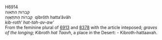 <body>
  <p>H6914<br>  קברות  התּאוה  <br> קִברוֹת הַתּתַּּאֲוָה  ‎  qibrôth hatta‘ăvâh  <br><i>kib-roth‘</i> <i>hat-tah-av-aw‘ </i><br>From the feminine plural of <a href="h6913.htm">6913</a> and <a href="h8378.htm">8378</a> with the article inteposed; <i>graves</i> <i>of</i> <i>the</i> <i>longing</i>; <i>Kibroth</i> <i>hat</i> <i>Taavh</i>, a place in the Desert: - Kibroth-hattaavah.<br></p>
 </body>